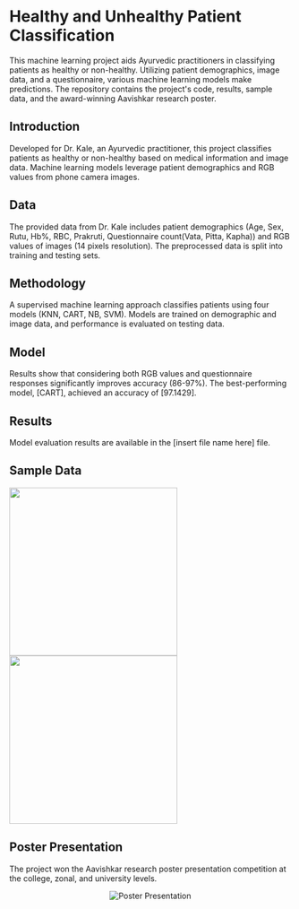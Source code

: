 # Healthy and Unhealthy Patient Classification

This machine learning project aids Ayurvedic practitioners in classifying patients as healthy or non-healthy. Utilizing patient demographics, image data, and a questionnaire, various machine learning models make predictions. The repository contains the project's code, results, sample data, and the award-winning Aavishkar research poster.

## Introduction

Developed for Dr. Kale, an Ayurvedic practitioner, this project classifies patients as healthy or non-healthy based on medical information and image data. Machine learning models leverage patient demographics and RGB values from phone camera images.

## Data

The provided data from Dr. Kale includes patient demographics (Age, Sex, Rutu, Hb%, RBC, Prakruti, Questionnaire count(Vata, Pitta, Kapha)) and RGB values of images (14 pixels resolution). The preprocessed data is split into training and testing sets.

## Methodology

A supervised machine learning approach classifies patients using four models (KNN, CART, NB, SVM). Models are trained on demographic and image data, and performance is evaluated on testing data.

## Model

Results show that considering both RGB values and questionnaire responses significantly improves accuracy (86-97%). The best-performing model, [CART], achieved an accuracy of [97.1429].

## Results

Model evaluation results are available in the [insert file name here] file.

## Sample Data

<p float="left">
  <img src="https://drive.google.com/uc?export=view&id=1Bi_8hFta8vxA33LoqgCrhjpbxh_6J-2_" width="300" />
  <img src="https://drive.google.com/uc?export=view&id=1u4BVckCR7-BST2QpxnBfPrRh4OpmQ4lC" width="300" />
</p>

## Poster Presentation

The project won the Aavishkar research poster presentation competition at the college, zonal, and university levels. 
<p align="center">
  <img src="https://drive.google.com/uc?id=1LXUfnfgciZ1z9ofTT4DvVG54ma8-YZtc" alt="Poster Presentation" />
</p>


